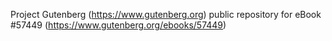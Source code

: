 Project Gutenberg (https://www.gutenberg.org) public repository for
eBook #57449 (https://www.gutenberg.org/ebooks/57449)
